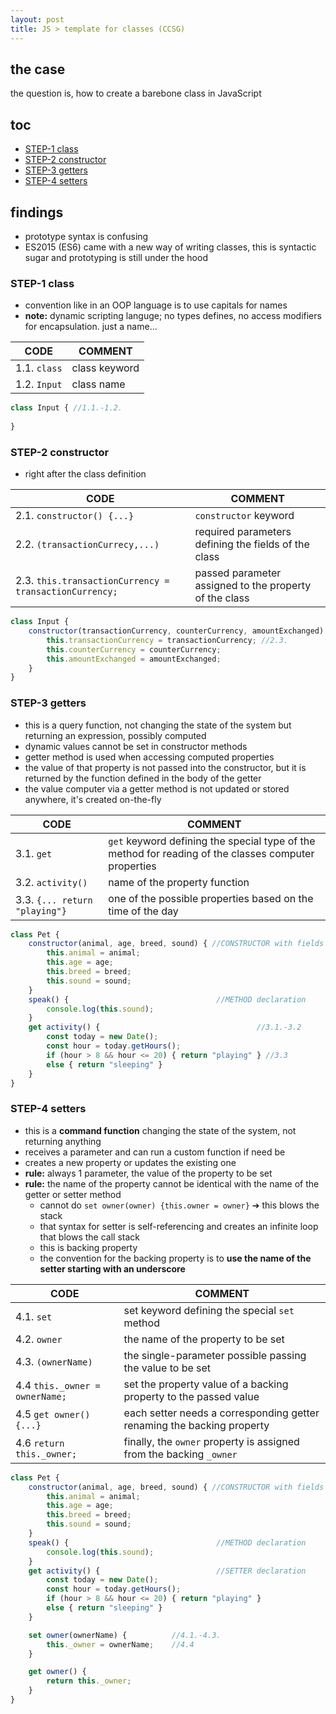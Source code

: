 ```yaml
---
layout: post
title: JS > template for classes (CCSG)
---
```

## the case	
the question is, how to create a barebone class in JavaScript

## toc
<!-- TOC -->

- [STEP-1 class](#step-1-class)
- [STEP-2 constructor](#step-2-constructor)
- [STEP-3 getters](#step-3-getters)
- [STEP-4 setters](#step-4-setters)

<!-- /TOC -->

## findings
* prototype syntax is confusing
* ES2015 (ES6) came with a new way of writing classes, this is syntactic sugar and prototyping is still under the hood

### STEP-1 class
* convention like in an OOP language is to use capitals for names
* **note:** dynamic scripting languge; no types defines, no access modifiers for encapsulation. just a name... 

CODE         | COMMENT
-------------|--------------
1.1. `class` | class keyword
1.2. `Input` | class name

```js
class Input { //1.1.-1.2.
    
}
```

### STEP-2 constructor
* right after the class definition

CODE                                                   | COMMENT
-------------------------------------------------------|-------------------------------------------------------
2.1. `constructor() {...}`                             | `constructor` keyword
2.2. `(transactionCurrecy,...)`                        | required parameters defining the fields of the class
2.3. `this.transactionCurrency = transactionCurrency;` | passed parameter assigned to the property of the class

```js
class Input {
    constructor(transactionCurrency, counterCurrency, amountExchanged) { //2.1.-2.2.
        this.transactionCurrency = transactionCurrency; //2.3.
        this.counterCurrency = counterCurrency;
        this.amountExchanged = amountExchanged;
    }
}
```

### STEP-3 getters
* this is a query function, not changing the state of the system but returning an expression, possibly computed
* dynamic values cannot be set in constructor methods
* getter method is used when accessing computed properties
* the value of that property is not passed into the constructor, but it is returned by the function defined in the body of the getter
* the value computer via a getter method is not updated or stored anywhere, it's created on-the-fly

CODE                          | COMMENT
------------------------------|-----------------------------------------------------------------------------------------------------
3.1. `get`                    | `get` keyword defining the special type of the method for reading of the classes computer properties
3.2. `activity()`             | name of the property function
3.3. `{... return "playing"}` | one of the possible properties based on the time of the day

```js
class Pet {
    constructor(animal, age, breed, sound) { //CONSTRUCTOR with fields
        this.animal = animal;
        this.age = age;
        this.breed = breed;
        this.sound = sound;
    }
    speak() {                                 //METHOD declaration
        console.log(this.sound);
    }
    get activity() {                                   //3.1.-3.2
        const today = new Date();
        const hour = today.getHours();
        if (hour > 8 && hour <= 20) { return "playing" } //3.3
        else { return "sleeping" }
    }
} 
```

### STEP-4 setters
* this is a **command function** changing the state of the system, not returning anything
* receives a parameter and can run a custom function if need be
* creates a new property or updates the existing one
* **rule:** always 1 parameter, the value of the property to be set
* **rule:** the name of the property cannot be identical with the name of the getter or setter method
    * cannot do `set owner(owner) {this.owner = owner}` ➔ this blows the stack
    * that syntax for setter is self-referencing and creates an infinite loop that blows the call stack
    * this is backing property
    * the convention for the backing property is to **use the name of the setter starting with an underscore**

CODE                           | COMMENT
-------------------------------|-----------------------------------------------------------------------
4.1. `set`                     | set keyword defining the special `set` method
4.2. `owner`                   | the name of the property to be set
4.3. `(ownerName)`             | the single-parameter possible passing the value to be set
4.4 `this._owner = ownerName;` | set the property value of a backing property to the passed value
4.5 `get owner() {...}`        | each setter needs a corresponding getter renaming the backing property
4.6 `return this._owner;`      | finally, the `owner` property is assigned from the backing `_owner`

```js
class Pet {
    constructor(animal, age, breed, sound) { //CONSTRUCTOR with fields
        this.animal = animal;
        this.age = age;
        this.breed = breed;
        this.sound = sound;
    }
    speak() {                                 //METHOD declaration
        console.log(this.sound);
    }
    get activity() {                          //SETTER declaration
        const today = new Date();
        const hour = today.getHours();
        if (hour > 8 && hour <= 20) { return "playing" }
        else { return "sleeping" }
    }

    set owner(ownerName) {          //4.1.-4.3.
        this._owner = ownerName;    //4.4    
    }

    get owner() {           
        return this._owner;
    }
} 
```
